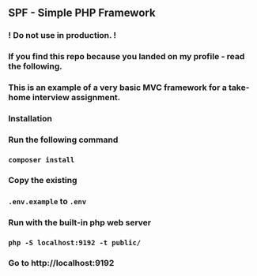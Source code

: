 ## SPF -  Simple PHP Framework
### ! Do not use in production. !
### If you find this repo because you landed on my profile - read the following.
### This is an example of a very basic MVC framework for a take-home interview assignment.

### Installation

### Run the following command
### `composer install`

### Copy the existing 
### `.env.example` to `.env`

### Run with the built-in php web server
### `php -S localhost:9192 -t public/`

### Go to http://localhost:9192